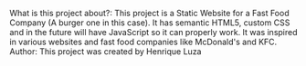 What is this project about?:
 This project is a Static Website for a Fast Food Company (A burger one in this case). It has semantic HTML5, custom CSS and in the future will have JavaScript so it can properly work. It was inspired in various websites and fast food companies like McDonald's and KFC.
Author:
This project was created by Henrique Luza <henriqueluza>
